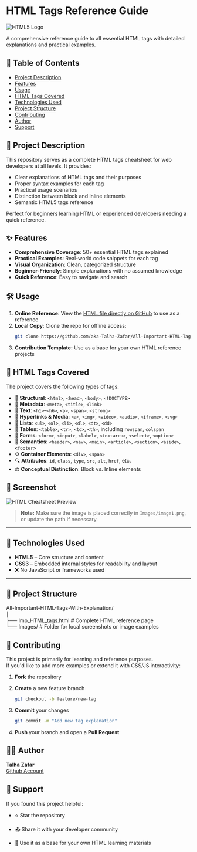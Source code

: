 # HTML Tags Reference Guide

![HTML5 Logo](https://img.shields.io/badge/HTML5-E34F26?style=for-the-badge&logo=html5&logoColor=white)

A comprehensive reference guide to all essential HTML tags with detailed explanations and practical examples.

## 📌 Table of Contents
- [Project Description](#project-description)
- [Features](#features)
- [Usage](#usage)
- [HTML Tags Covered](#html-tags-covered)
- [Technologies Used](#technologies-used)
- [Project Structure](#project-structure)
- [Contributing](#contributing)
- [Author](#author)
- [Support](#Support)

## 🚀 Project Description
This repository serves as a complete HTML tags cheatsheet for web developers at all levels. It provides:
- Clear explanations of HTML tags and their purposes
- Proper syntax examples for each tag
- Practical usage scenarios
- Distinction between block and inline elements
- Semantic HTML5 tags reference

Perfect for beginners learning HTML or experienced developers needing a quick reference.

## ✨ Features
- **Comprehensive Coverage**: 50+ essential HTML tags explained
- **Practical Examples**: Real-world code snippets for each tag
- **Visual Organization**: Clean, categorized structure
- **Beginner-Friendly**: Simple explanations with no assumed knowledge
- **Quick Reference**: Easy to navigate and search

## 🛠️ Usage
1. **Online Reference**: View the [HTML file directly on GitHub](https://github.com/Talha-Zafar/All-Important-HTML-Tags-With-Explanation/blob/main/Imp_HTML_tags.html) to use as a reference
2. **Local Copy**: Clone the repo for offline access:
   ```bash
   git clone https://github.com/aka-Talha-Zafar/All-Important-HTML-Tags-With-Explanation.git
3. **Contribution Template:** Use as a base for your own HTML reference projects

## 🧾 HTML Tags Covered

The project covers the following types of tags:

- 🧱 **Structural**: `<html>`, `<head>`, `<body>`, `<!DOCTYPE>`
- 📌 **Metadata**: `<meta>`, `<title>`, `<link>`
- 📝 **Text**: `<h1>`–`<h6>`, `<p>`, `<span>`, `<strong>`
- 🔗 **Hyperlinks & Media**: `<a>`, `<img>`, `<video>`, `<audio>`, `<iframe>`, `<svg>`
- 📑 **Lists**: `<ul>`, `<ol>`, `<li>`, `<dl>`, `<dt>`, `<dd>`
- 🧾 **Tables**: `<table>`, `<tr>`, `<td>`, `<th>`, including `rowspan`, `colspan`
- 🔲 **Forms**: `<form>`, `<input>`, `<label>`, `<textarea>`, `<select>`, `<option>`
- 🧩 **Semantics**: `<header>`, `<nav>`, `<main>`, `<article>`, `<section>`, `<aside>`, `<footer>`
- ⚙️ **Container Elements**: `<div>`, `<span>`
- 🔍 **Attributes**: `id`, `class`, `type`, `src`, `alt`, `href`, etc.
- ⚖️ **Conceptual Distinction**: Block vs. Inline elements

## 📸 Screenshot

![HTML Cheatsheet Preview](Images/image1.png)

> **Note:** Make sure the image is placed correctly in `Images/image1.png`, or update the path if necessary.

---

## 🔧 Technologies Used

- **HTML5** – Core structure and content
- **CSS3** – Embedded internal styles for readability and layout
- ❌ No JavaScript or frameworks used

---

## 📂 Project Structure

All-Important-HTML-Tags-With-Explanation/
<br>
│
<br>
├── Imp_HTML_tags.html # Complete HTML reference page
<br>
└── Images/ # Folder for local screenshots or image examples

## 🤝 Contributing

This project is primarily for learning and reference purposes.  
If you'd like to add more examples or extend it with CSS/JS interactivity:

1. **Fork** the repository 

2. **Create** a new feature branch  
   ```bash
   git checkout -b feature/new-tag
3. **Commit** your changes
   ```bash
   git commit -m "Add new tag explanation"
4. **Push** your branch and open a **Pull Request**

## 👨‍💻 Author

**Talha Zafar**<br>
[Github Account](aka-Talha-Zafar)

## 🙌 Support

If you found this project helpful:

- ⭐ Star the repository

- 📤 Share it with your developer community

- 🧠 Use it as a base for your own HTML learning materials